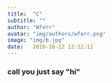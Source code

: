 ```yaml
---
title:  "C"
subtitle: ""
author: "Wferr"
avatar: "img/authors/wferr.png"
image: "img/b.jpg"
date:   2016-10-22 12:12:12
---
```


### call you just say "hi"
